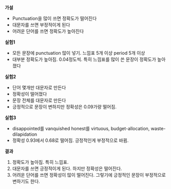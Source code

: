 **가설**

- Punctuation을 많이 쓰면 정확도가 떨어진다
- 대문자를 쓰면 부정적이게 된다
- 어려운 단어를 쓰면 정확도가 높아진다

**실험1**

- 모든 문장에 punctuation 많이 넣기. 느낌표 5개 이상 period 5개 이상
- 대부분 정확도가 높아짐. 0.04정도씩. 특히 느낌표를 많이 쓴 문장이 정확도가 높아졌다

**실험2**

- 단어 몇개만 대문자로 만든다
- 정확성이 떨어졌다
- 문장 전체를 대문자로 만든다
- 긍정적으로 문장이 변하지만 정확성은 0.09가량 떨어짐.

**실험3**

- disappointed를 vanquished
  honest를 virtuous, budget-allocation, waste-dilapidation
- 정확성 0.93에서 0.68로 떨어짐. 긍정적인게 부정적으로 바뀜. 

**결과**
1. 정확도가 높아짐. 특히 느낌표. 
2. 대문자를 쓰면 긍정적이게 된다. 하지만 정확성은 떨어진다.
3. 어려운 단어를 쓰면 정확성이 많이 떨어진다. 그렇기에 긍정적인 문장이 부정적으로 변하기도 한다. 
